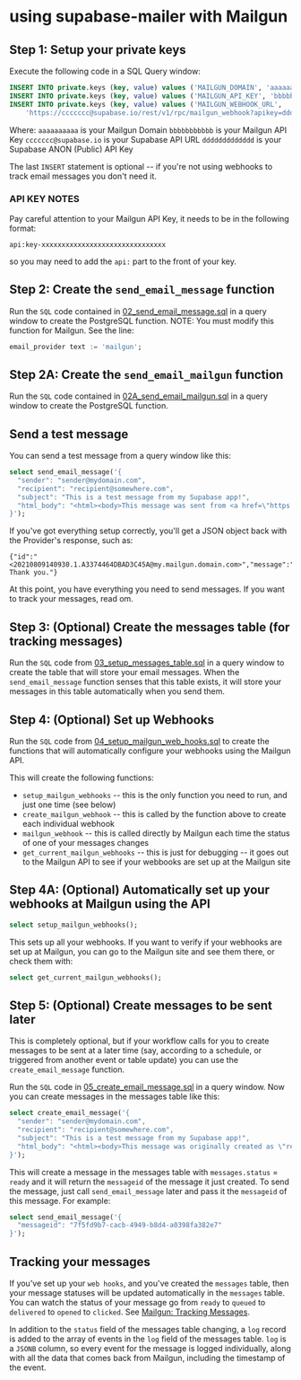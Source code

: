# using supabase-mailer with Mailgun

## Step 1:  Setup your private keys

Execute the following code in a SQL Query window:

```sql
INSERT INTO private.keys (key, value) values ('MAILGUN_DOMAIN', 'aaaaaaaaaa');
INSERT INTO private.keys (key, value) values ('MAILGUN_API_KEY', 'bbbbbbbbbbb');
INSERT INTO private.keys (key, value) values ('MAILGUN_WEBHOOK_URL', 
    'https://ccccccc@supabase.io/rest/v1/rpc/mailgun_webhook?apikey=ddddddddddddd');
```
Where:
`aaaaaaaaaa` is your Mailgun Domain
`bbbbbbbbbbb` is your Mailgun API Key
`ccccccc@supabase.io` is your Supabase API URL
`ddddddddddddd` is your Supabase ANON (Public) API Key

The last `INSERT` statement is optional -- if you're not using webhooks to track email messages you don't need it.

### API KEY NOTES
Pay careful attention to your Mailgun API Key, it needs to be in the following format:
```
api:key-xxxxxxxxxxxxxxxxxxxxxxxxxxxxxxx
```
so you may need to add the `api:` part to the front of your key.


## Step 2: Create the `send_email_message` function

Run the `SQL` code contained in [02_send_email_message.sql](02_send_email_message.sql) in a query window to create the PostgreSQL function.  NOTE:  You must modify this function for Mailgun.  See the line:
```sql
email_provider text := 'mailgun';
```

## Step 2A: Create the `send_email_mailgun` function
Run the `SQL` code contained in [02A_send_email_mailgun.sql](../02A_send_email_mailgun.sql) in a query window to create the PostgreSQL function. 

## Send a test message

You can send a test message from a query window like this:

```sql
select send_email_message('{
  "sender": "sender@mydomain.com",
  "recipient": "recipient@somewhere.com",
  "subject": "This is a test message from my Supabase app!",
  "html_body": "<html><body>This message was sent from <a href=\"https://postgresql.org\">PostgreSQL</a> using <a href=\"https://supabase.io\">Supabase</a> and <a href=\"https://mailgun.com\">Mailgun</a>.</body></html>"
}');
```
If you've got everything setup correctly, you'll get a JSON object back with the Provider's response, such as:
```
{"id":"<20210809140930.1.A3374464DBAD3C45A@my.mailgun.domain.com>","message":"Queued. Thank you."}
```

At this point, you have everything you need to send messages.  If you want to track your messages, read om.

## Step 3: (Optional) Create the messages table (for tracking messages)

Run the `SQL` code from [03_setup_messages_table.sql](../03_setup_messages_table.sql) in a query window to create the table that will store your email messages.  When the `send_email_message` function senses that this table exists, it will store your messages in this table automatically when you send them.

## Step 4: (Optional) Set up Webhooks

Run the `SQL` code from [04_setup_mailgun_web_hooks.sql](../04_setup_mailgun_web_hooks.sql) to create the functions that will automatically configure your webhooks using the Mailgun API.

This will create the following functions:

- `setup_mailgun_webhooks` -- this is the only function you need to run, and just one time (see below)
- `create_mailgun_webhook` -- this is called by the function above to create each individual webhook
- `mailgun_webhook` -- this is called directly by Mailgun each time the status of one of your messages changes
- `get_current_mailgun_webhooks` -- this is just for debugging -- it goes out to the Mailgun API to see if your webbooks are set up at the Mailgun site

## Step 4A: (Optional) Automatically set up your webhooks at Mailgun using the API
```sql
select setup_mailgun_webhooks();
```

This sets up all your webhooks.  If you want to verify if your webhooks are set up at Mailgun, you can go to the Mailgun site and see them there, or check them with:

```sql
select get_current_mailgun_webhooks();
```

## Step 5: (Optional) Create messages to be sent later

This is completely optional, but if your workflow calls for you to create messages to be sent at a later time (say, according to a schedule, or triggered from another event or table update) you can use the `create_email_message` function.

Run the `SQL` code in [05_create_email_message.sql](../05_create_email_message.sql) in a query window.  Now you can create messages in the messages table like this:

```sql
select create_email_message('{
  "sender": "sender@mydomain.com",
  "recipient": "recipient@somewhere.com",
  "subject": "This is a test message from my Supabase app!",
  "html_body": "<html><body>This message was originally created as \"ready\" in the messages table, then sent later from <a href=\"https://supabase.io\">Supabase</a> using <a href=\"https://mailgun.com\">Mailgun</a>.</body></html>"
}');
```

This will create a message in the messages table with `messages.status` = `ready` and it will return the `messageid` of the message it just created.  To send the message, just call `send_email_message` later and pass it the `messageid` of this message.  For example:

```sql
select send_email_message('{
  "messageid": "7f5fd9b7-cacb-4949-b8d4-a0398fa382e7"
}');
```

## Tracking your messages

If you've set up your `web hooks`, and you've created the `messages` table, then your message statuses will be updated automatically in the `messages` table.   You can watch the status of your message go from `ready` to `queued` to `delivered` to `opened` to `clicked`.  See [Mailgun: Tracking Messages](https://documentation.mailgun.com/en/latest/user_manual.html#tracking-messages).

In addition to the `status` field of the messages table changing, a `log` record is added to the array of events in the `log` field of the messages table.  `log` is a `JSONB` column, so every event for the message is logged individually, along with all the data that comes back from Mailgun, including the timestamp of the event.
